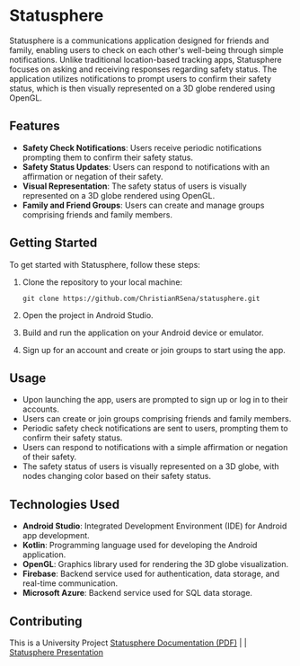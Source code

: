 # Statusphere

Statusphere is a communications application designed for friends and family, enabling users to check on each other's well-being through simple notifications. Unlike traditional location-based tracking apps, Statusphere focuses on asking and receiving responses regarding safety status. The application utilizes notifications to prompt users to confirm their safety status, which is then visually represented on a 3D globe rendered using OpenGL.

## Features

- **Safety Check Notifications**: Users receive periodic notifications prompting them to confirm their safety status.
- **Safety Status Updates**: Users can respond to notifications with an affirmation or negation of their safety.
- **Visual Representation**: The safety status of users is visually represented on a 3D globe rendered using OpenGL.
- **Family and Friend Groups**: Users can create and manage groups comprising friends and family members.

## Getting Started

To get started with Statusphere, follow these steps:

1. Clone the repository to your local machine:

   ```
   git clone https://github.com/ChristianRSena/statusphere.git
   ```

2. Open the project in Android Studio.

3. Build and run the application on your Android device or emulator.

4. Sign up for an account and create or join groups to start using the app.

## Usage

- Upon launching the app, users are prompted to sign up or log in to their accounts.
- Users can create or join groups comprising friends and family members.
- Periodic safety check notifications are sent to users, prompting them to confirm their safety status.
- Users can respond to notifications with a simple affirmation or negation of their safety.
- The safety status of users is visually represented on a 3D globe, with nodes changing color based on their safety status.

## Technologies Used

- **Android Studio**: Integrated Development Environment (IDE) for Android app development.
- **Kotlin**: Programming language used for developing the Android application.
- **OpenGL**: Graphics library used for rendering the 3D globe visualization.
- **Firebase**: Backend service used for authentication, data storage, and real-time communication.
- **Microsoft Azure**: Backend service used for SQL data storage.

## Contributing

This is a University Project
[Statusphere Documentation (PDF)](https://github.com/ChristianRSena/statusphere/raw/master/Statusphere.pdf) | | [Statusphere Presentation](https://drive.google.com/file/d/1StU1Fzr8sctmihWYfYt0cTNA_rRo2NpH/view?usp=drive_link)
